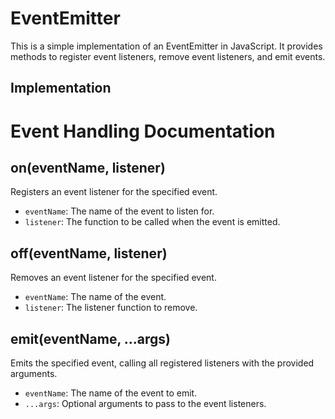# EventEmitter

This is a simple implementation of an EventEmitter in JavaScript. It provides methods to register event listeners, remove event listeners, and emit events.

## Implementation
# Event Handling Documentation

## on(eventName, listener)

Registers an event listener for the specified event.

- `eventName`: The name of the event to listen for.
- `listener`: The function to be called when the event is emitted.

## off(eventName, listener)

Removes an event listener for the specified event.

- `eventName`: The name of the event.
- `listener`: The listener function to remove.

## emit(eventName, ...args)

Emits the specified event, calling all registered listeners with the provided arguments.

- `eventName`: The name of the event to emit.
- `...args`: Optional arguments to pass to the event listeners.
